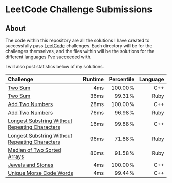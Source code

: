 # LeetCode Challenge Submissions

## About

The code within this repository are all the solutions I have created to successfully pass [LeetCode](https://leetcode.com/)
challenges. Each directory will be for the challenges themselves, and the files within will be the solutions for the different
languages I've succeeded with.

I will also post statistics below of my solutions.

|Challenge      | Runtime          | Percentile  | Language |
|:------------- |-------------:| -----:| ----:|
|[Two Sum](https://leetcode.com/submissions/detail/162359266/)| 4ms | 100.00% | C++|
|[Two Sum](https://leetcode.com/submissions/detail/160677956/)| 36ms | 99.31% | Ruby|
|[Add Two Numbers](https://leetcode.com/submissions/detail/162341724/)| 28ms | 100.00% | C++|
|[Add Two Numbers](https://leetcode.com/submissions/detail/160687853/)| 76ms | 96.98% | Ruby|
|[Longest Substring Without Repeating Characters](https://leetcode.com/submissions/detail/162424853/)| 16ms | 99.88% | C++|
|[Longest Substring Without Repeating Characters](https://leetcode.com/submissions/detail/160699300/)| 96ms | 71.88% | Ruby|
|[Median of Two Sorted Arrays](https://leetcode.com/submissions/detail/160744291/)| 80ms | 91.58% | Ruby|
|[Jewels and Stones](https://leetcode.com/submissions/detail/162669028/)| 4ms | 100.00% | C++
|[Unique Morse Code Words](https://leetcode.com/submissions/detail/162761304/)| 4ms | 99.44% | C++

